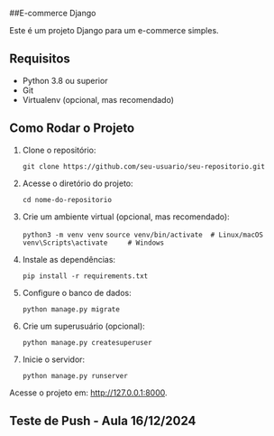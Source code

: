 ##E-commerce Django

Este é um projeto Django para um e-commerce simples.

## Requisitos

- Python 3.8 ou superior
- Git
- Virtualenv (opcional, mas recomendado)

## Como Rodar o Projeto

1. Clone o repositório:

   ``git clone https://github.com/seu-usuario/seu-repositorio.git``

2. Acesse o diretório do projeto:

    ``cd nome-do-repositorio``

3. Crie um ambiente virtual (opcional, mas recomendado):

    ``python3 -m venv venv``
    ``source venv/bin/activate  # Linux/macOS``
    ``venv\Scripts\activate     # Windows``

4. Instale as dependências:

    ``pip install -r requirements.txt``

5. Configure o banco de dados:

    ``python manage.py migrate``

6. Crie um superusuário (opcional):

    ``python manage.py createsuperuser``

7. Inicie o servidor:

    ``python manage.py runserver``

Acesse o projeto em: http://127.0.0.1:8000.


## Teste de Push - Aula 16/12/2024
